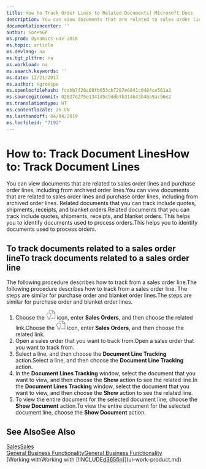```yaml
---
title: How to Track Order Lines to Related Documents| Microsoft Docs
description: You can view documents that are related to sales order lines and purchase order lines, including from archived order lines. Related documents that you can track include quotes, shipments, receipts, and blanket orders. This helps you to identify documents used to process orders.
documentationcenter: ''
author: SorenGP
ms.prod: dynamics-nav-2018
ms.topic: article
ms.devlang: na
ms.tgt_pltfrm: na
ms.workload: na
ms.search.keywords: ''
ms.date: 12/21/2017
ms.author: sgroespe
ms.openlocfilehash: fcabb7f20c08fb653cb7287e6841c0484ce561a2
ms.sourcegitcommit: 02827d275e1341d5c9ddb7b314b43b48a9ac96e2
ms.translationtype: HT
ms.contentlocale: zh-CN
ms.lasthandoff: 04/04/2019
ms.locfileid: "7192"
---
```

# <a name="how-to-track-document-lines"></a><span data-ttu-id="cbd14-105">How to: Track Document Lines</span><span class="sxs-lookup"><span data-stu-id="cbd14-105">How to: Track Document Lines</span></span>
<span data-ttu-id="cbd14-106">You can view documents that are related to sales order lines and purchase order lines, including from archived order lines.</span><span class="sxs-lookup"><span data-stu-id="cbd14-106">You can view documents that are related to sales order lines and purchase order lines, including from archived order lines.</span></span> <span data-ttu-id="cbd14-107">Related documents that you can track include quotes, shipments, receipts, and blanket orders.</span><span class="sxs-lookup"><span data-stu-id="cbd14-107">Related documents that you can track include quotes, shipments, receipts, and blanket orders.</span></span> <span data-ttu-id="cbd14-108">This helps you to identify documents used to process orders.</span><span class="sxs-lookup"><span data-stu-id="cbd14-108">This helps you to identify documents used to process orders.</span></span>  

## <a name="to-track-documents-related-to-a-sales-order-line"></a><span data-ttu-id="cbd14-109">To track documents related to a sales order line</span><span class="sxs-lookup"><span data-stu-id="cbd14-109">To track documents related to a sales order line</span></span>
<span data-ttu-id="cbd14-110">The following procedure describes how to track from a sales order line.</span><span class="sxs-lookup"><span data-stu-id="cbd14-110">The following procedure describes how to track from a sales order line.</span></span> <span data-ttu-id="cbd14-111">The steps are similar for purchase order and blanket order lines.</span><span class="sxs-lookup"><span data-stu-id="cbd14-111">The steps are similar for purchase order and blanket order lines.</span></span>

1.  <span data-ttu-id="cbd14-112">Choose the ![Search for Page or Report](media/ui-search/search_small.png "Search for Page or Report icon") icon, enter **Sales Orders**, and then choose the related link.</span><span class="sxs-lookup"><span data-stu-id="cbd14-112">Choose the ![Search for Page or Report](media/ui-search/search_small.png "Search for Page or Report icon") icon, enter **Sales Orders**, and then choose the related link.</span></span>  
2.  <span data-ttu-id="cbd14-113">Open a sales order that you want to track from.</span><span class="sxs-lookup"><span data-stu-id="cbd14-113">Open a sales order that you want to track from.</span></span>  
3.  <span data-ttu-id="cbd14-114">Select a line, and then choose the **Document Line Tracking** action.</span><span class="sxs-lookup"><span data-stu-id="cbd14-114">Select a line, and then choose the **Document Line Tracking** action.</span></span>
4. <span data-ttu-id="cbd14-115">In the **Document Lines Tracking** window, select the document that you want to view, and then choose the **Show** action to see the related line.</span><span class="sxs-lookup"><span data-stu-id="cbd14-115">In the **Document Lines Tracking** window, select the document that you want to view, and then choose the **Show** action to see the related line.</span></span>
5. <span data-ttu-id="cbd14-116">To view the entire document for the selected document line, choose the **Show Document** action.</span><span class="sxs-lookup"><span data-stu-id="cbd14-116">To view the entire document for the selected document line, choose the **Show Document** action.</span></span>

## <a name="see-also"></a><span data-ttu-id="cbd14-117">See Also</span><span class="sxs-lookup"><span data-stu-id="cbd14-117">See Also</span></span>
[<span data-ttu-id="cbd14-118">Sales</span><span class="sxs-lookup"><span data-stu-id="cbd14-118">Sales</span></span>](sales-manage-sales.md)  
[<span data-ttu-id="cbd14-119">General Business Functionality</span><span class="sxs-lookup"><span data-stu-id="cbd14-119">General Business Functionality</span></span>](ui-across-business-areas.md)  
[<span data-ttu-id="cbd14-120">Working with</span><span class="sxs-lookup"><span data-stu-id="cbd14-120">Working with</span></span> [!INCLUDE[d365fin](includes/d365fin_md.md)]](ui-work-product.md)
